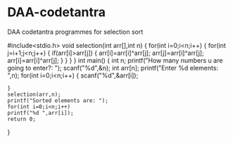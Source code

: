 # DAA-codetantra
DAA codetantra programmes for selection sort

#include<stdio.h>
void selection(int arr[],int n)
{
	for(int i=0;i<n;i++)
	{
		for(int j=i+1;j<n;j++)
		{
			if(arr[i]>arr[j])
			{
				arr[i]=arr[i]^arr[j];
				arr[j]=arr[i]^arr[j];
				arr[i]=arr[i]^arr[j];
			}
		}
	}
}
int main()
{
	int n;
	printf("How many numbers u are going to enter?: ");
	scanf("%d",&n);
	int arr[n];
	printf("Enter %d elements: ",n);
	for(int i=0;i<n;i++)
	{
		scanf("%d",&arr[i]);
		
	}
	selection(arr,n);
	printf("Sorted elements are: ");
	for(int i=0;i<n;i++)
	printf("%d ",arr[i]);
	return 0;
}
